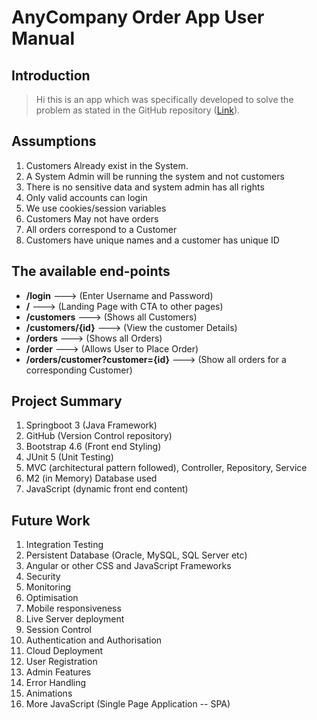 # AnyCompany Order App User Manual

## Introduction
> Hi this is an app which was specifically developed to solve the problem as 
> stated in the GitHub repository ([Link](https://github.com/LindaShole/TechTestJava)).

## Assumptions
1. Customers Already exist in the System.
2. A System Admin will be running the system and not customers
3. There is no sensitive data and system admin has all rights
4. Only valid accounts can login
5. We use cookies/session variables
6. Customers May not have orders
7. All orders correspond to a Customer
8. Customers have unique names and a customer has unique ID

## The available end-points
* __/login__     --->       (Enter Username and Password)
* __/__          --->      (Landing Page with CTA to other pages)
* __/customers__  --->      (Shows all Customers)
* __/customers/{id}__ --->  (View the customer Details)
* __/orders__ --->  (Shows all Orders)
* __/order__ --->  (Allows User to Place Order)
* __/orders/customer?customer={id}__  --->  (Show all orders for a corresponding Customer) 

## Project Summary

1. Springboot 3 (Java Framework)
2. GitHub (Version Control repository)
3. Bootstrap 4.6 (Front end Styling)
4. JUnit 5 (Unit Testing)
5. MVC (architectural pattern followed), Controller, Repository, Service 
6. M2 (in Memory) Database used
7. JavaScript (dynamic front end content)

## Future Work
1. Integration Testing
2. Persistent Database (Oracle, MySQL, SQL Server etc)
3. Angular or other CSS and JavaScript Frameworks
4. Security
5. Monitoring
6. Optimisation
7. Mobile responsiveness
8. Live Server deployment 
9. Session Control
10. Authentication and Authorisation
11. Cloud Deployment 
12. User Registration
13. Admin Features
14. Error Handling
15. Animations
16. More JavaScript (Single Page Application -- SPA)